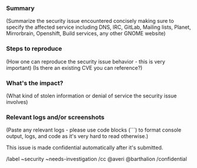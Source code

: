 ### Summary

(Summarize the security issue encountered concisely making sure to
specify the affected service including DNS, IRC, GitLab,
Mailing lists, Planet, Mirrorbrain, Openshift, Build services, any other
GNOME website)


### Steps to reproduce

(How one can reproduce the security issue behavior - this is very important)
(Is there an existing CVE you can reference?)


### What's the impact?

(What kind of stolen information or denial of service the security issue involves)


### Relevant logs and/or screenshots

(Paste any relevant logs - please use code blocks (```) to format console output,
logs, and code as it's very hard to read otherwise.)

This issue is made confidential automatically after it's submitted.


/label ~security ~needs-investigation
/cc @averi @barthalion
/confidential
